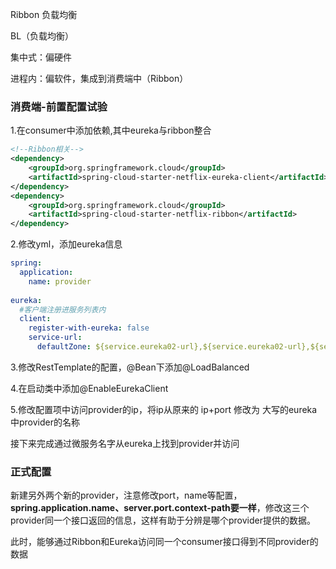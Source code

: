 Ribbon 负载均衡

BL（负载均衡）

集中式：偏硬件

进程内：偏软件，集成到消费端中（Ribbon）



### 消费端-前置配置试验

1.在consumer中添加依赖,其中eureka与ribbon整合

```xml
<!--Ribbon相关-->
<dependency>
    <groupId>org.springframework.cloud</groupId>
    <artifactId>spring-cloud-starter-netflix-eureka-client</artifactId>
</dependency>
<dependency>
    <groupId>org.springframework.cloud</groupId>
    <artifactId>spring-cloud-starter-netflix-ribbon</artifactId>
</dependency>
```

2.修改yml，添加eureka信息

```yaml
spring:
  application:
    name: provider
    
eureka:
  #客户端注册进服务列表内
  client:
    register-with-eureka: false
    service-url:
      defaultZone: ${service.eureka02-url},${service.eureka02-url},${service.eureka03-url}
```

3.修改RestTemplate的配置，@Bean下添加@LoadBalanced

4.在启动类中添加@EnableEurekaClient

5.修改配置项中访问provider的ip，将ip从原来的 ip+port 修改为 大写的eureka中provider的名称



接下来完成通过微服务名字从eureka上找到provider并访问





### 正式配置

新建另外两个新的provider，注意修改port，name等配置，**spring.application.name、server.port.context-path要一样**，修改这三个provider同一个接口返回的信息，这样有助于分辨是哪个provider提供的数据。



此时，能够通过Ribbon和Eureka访问同一个consumer接口得到不同provider的数据

